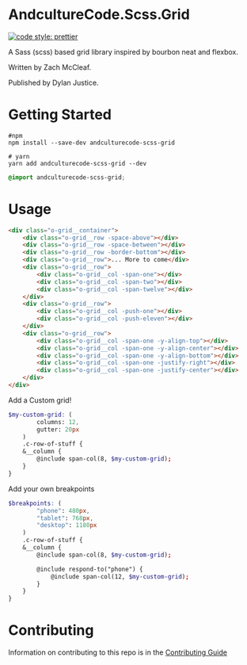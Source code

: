 # AndcultureCode.Scss.Grid

[![code style: prettier](https://img.shields.io/badge/code_style-prettier-ff69b4.svg?style=flat-square)](https://github.com/prettier/prettier)

A Sass (scss) based grid library inspired by bourbon neat and flexbox.

Written by Zach McCleaf.

Published by Dylan Justice.

# Getting Started

```shell
#npm
npm install --save-dev andculturecode-scss-grid

# yarn
yarn add andculturecode-scss-grid --dev
```

```scss
@import andculturecode-scss-grid;
```

# Usage

```html
<div class="o-grid__container">
    <div class="o-grid__row -space-above"></div>
    <div class="o-grid__row -space-between"></div>
    <div class="o-grid__row -border-bottom"></div>
    <div class="o-grid__row">... More to come</div>
    <div class="o-grid__row">
        <div class="o-grid__col -span-one"></div>
        <div class="o-grid__col -span-two"></div>
        <div class="o-grid__col -span-twelve"></div>
    </div>
    <div class="o-grid__row">
        <div class="o-grid__col -push-one"></div>
        <div class="o-grid__col -push-eleven"></div>
    </div>
    <div class="o-grid__row">
        <div class="o-grid__col -span-one -y-align-top"></div>
        <div class="o-grid__col -span-one -y-align-center"></div>
        <div class="o-grid__col -span-one -y-align-bottom"></div>
        <div class="o-grid__col -span-one -justify-right"></div>
        <div class="o-grid__col -span-one -justify-center"></div>
    </div>
</div>
```

Add a Custom grid!

```scss
$my-custom-grid: (
        columns: 12,
        gutter: 20px
    )
    .c-row-of-stuff {
    &__column {
        @include span-col(8, $my-custom-grid);
    }
}
```

Add your own breakpoints

```scss
$breakpoints: (
        "phone": 480px,
        "tablet": 768px,
        "desktop": 1180px
    )
    .c-row-of-stuff {
    &__column {
        @include span-col(8, $my-custom-grid);

        @include respond-to("phone") {
            @include span-col(12, $my-custom-grid);
        }
    }
}
```

# Contributing

Information on contributing to this repo is in the [Contributing Guide](CONTRIBUTING.md)
